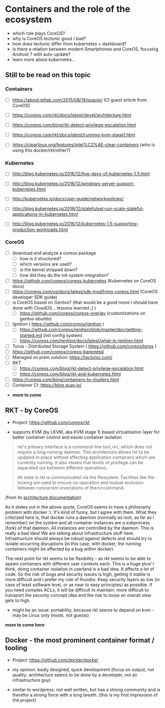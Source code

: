 # Containers and the role of the ecosystem

* which role plays CoreOS?
* why is CoreOS tectonic good / bad?
* how does tectonic differ from kubernetes + dashboard?
* is there a relation between modern Smartphones and CoreOS, focusing Android 7 with auto-update?
* learn more about kubernetes...

## Still to be read on this topic


### Containers

* [ ] https://about.gitlab.com/2015/08/19/quayio/ \(CI guest article from CoreOS\)
* [ ] https://coreos.com/rkt/docs/latest/devel/architecture.html
* [ ] https://coreos.com/blog/rkt-detect-privilege-escalation.html
* [ ] https://coreos.com/rkt/docs/latest/running-kvm-stage1.html
* [ ] https://clearlinux.org/features/intel%C2%AE-clear-containers (who is using this docker/rkt/other?)


### Kubernetes

* [ ] http://blog.kubernetes.io/2016/12/five-days-of-kubernetes-1.5.html
* [ ] http://blog.kubernetes.io/2016/12/windows-server-support-kubernetes.html
* [ ] http://kubernetes.io/docs/user-guide/networkpolicies/
* [ ] http://blog.kubernetes.io/2016/12/statefulset-run-scale-stateful-applications-in-kubernetes.html
* [ ] http://blog.kubernetes.io/2016/12/kubernetes-1.5-supporting-production-workloads.html


### CoreOS

* [ ] download and analyze a coreos package
  * [ ] how is it structured?
  * [ ] which versions are used?
  * [ ] is the kernel stripped down?
  * [ ] how did they do the init system integration?
* [ ] https://github.com/coreos/coreos-kubernetes (Kubernetes on CoreOS docs)
* [ ] https://coreos.com/os/docs/latest/sdk-modifying-coreos.html (CoreOS developer SDK guide)
* [ ] is CoreOS based on Gentoo? (that would be a good move I should have done with CloudOS... lessons learned ;) )
  * [ ] https://github.com/coreos/coreos-overlay (customizations on gentoo ebuilds)
* [ ] Ignition ( https://github.com/coreos/ignition )
  * [ ] https://github.com/coreos/ignition/blob/master/doc/getting-started.md (init config system)
  * [ ] https://coreos.com/ignition/docs/latest/what-is-ignition.html
* [ ] Torus - Distributed Storage System ( https://github.com/coreos/torus )
* [ ] https://github.com/coreos/coreos-baremetal
* [ ] Managed on prem solution: https://tectonic.com/
* [ ] RKT
  * [ ] https://coreos.com/blog/rkt-detect-privilege-escalation.html
  * [ ] https://coreos.com/blog/rkt-and-kubernetes.html
* [ ] https://coreos.com/blog/containers-to-clusters.html
* [ ] Container CI: https://blog.quay.io/

* **more to come**

## RKT - by CoreOS

* Project: https://github.com/coreos/rkt

* supports KVM \(by LKVM, aka KVM stage 1\) based virtualisation layer for better container control and easier container isolation

> rkt's primary interface is a command-line tool,`rkt`, which does not require a long running daemon. This architecture allows rkt to be updated in-place without affecting application containers which are currently running. It also means that levels of privilege can be separated out between different operations.
>
> All state in rkt is communicated via the filesystem. Facilities like file-locking are used to ensure co-operation and mutual exclusion between concurrent invocations of the`rkt`command.

\(from its [architecture documentation](https://coreos.com/rkt/docs/latest/devel/architecture.html)\)

As it states out in the above quote, CoreOS seems to have a philosophy problem with docker :\). It's kind of funny, but I agree with them. What they criticized here is, that docker runs a daemon \(normally as root, as far as I remember\) on the system and all container instances are a subprocess \(fork\) of that daemon. All instances are controlled by the daemon. This is really a bad idea! We are talking about infrastructure stuff here. Infrastructure should always be robust against defects and should try to isolate occurring disruptions \(in this case, with docker, the running containers might be affected by a bug within docker\).

The next point for rkt seems to be flexibility - as rkt seems to be able to spawn containers with different user contexts each. This is a huge plus! I think, doing container isolation in userland is a bad idea. It affects a lot of code. So the risk of bugs and security issues is high, getting it stable is more difficult and I prefer my rule of thumbs: Keep security layers as low \(in case of least software level, or as near to easy principles\) as possible. If you need complex ACLs, it will be difficult to maintain, more difficult to transport the security concept idea and the risk to loose an overall view gets to high.

* might be an issue: portability, because rkt seems to depend on kvm - may be Linux only (hosts, not guests)

**more to come here**

## Docker - the most prominent container format / tooling

* Project: https://github.com/docker/docker

* my opinion: badly designed, quick development \(focus on output, not quality; architecture seems to be done by a developer, not an infrastructure guy\)
* similar to wordpress: not well written, but has a strong community and is therefor a strong force with a long breath. (this is my first impression of the project)
